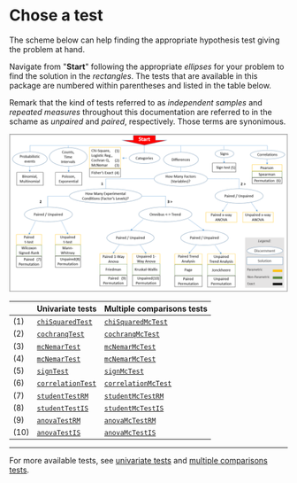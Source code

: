 # Chose a test

The scheme below can help finding the appropriate hypothesis test giving the problem at hand.

Navigate from "**Start**" following the appropriate *ellipses* for your problem to find the solution 
in the *rectangles*. The tests that are available in this package are numbered within parentheses
and listed in the table below.

Remark that the kind of tests referred to as *independent samples* and *repeated measures* throughout this documentation are referred to in the schame as *unpaired* and *paired*, respectively. Those terms are synonimous.

![Figure 1](assets/Discernment.png)


|     | Univariate tests          | Multiple comparisons tests | 
|:----|:--------------------------|:---------------------------|
| (1) | [`chiSquaredTest`](@ref)  | [`chiSquaredMcTest`](@ref) |
| (2) | [`cochranqTest`](@ref)    | [`cochranqMcTest`](@ref)   |
| (3) | [`mcNemarTest`](@ref)     | [`mcNemarMcTest`](@ref)    |
| (4) | [`mcNemarTest`](@ref)     | [`mcNemarMcTest`](@ref)    |
| (5) | [`signTest`](@ref)        | [`signMcTest`](@ref)       |
| (6) | [`correlationTest`](@ref) | [`correlationMcTest`](@ref)|
| (7) | [`studentTestRM`](@ref)   | [`studentMcTestRM`](@ref)  |
| (8) | [`studentTestIS`](@ref)   | [`studentMcTestIS`](@ref)  |
| (9) | [`anovaTestRM`](@ref)     | [`anovaMcTestRM`](@ref)    |
| (10)| [`anovaTestIS`](@ref)     | [`anovaMcTestIS`](@ref)    |

---

For more available tests, see [univariate tests](@ref "Univariate tests")
and [multiple comparisons tests](@ref "Multiple comparisons tests").



